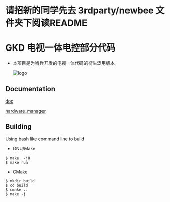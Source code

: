 # 请招新的同学先去 3rdparty/newbee 文件夹下阅读README

# GKD 电视一体电控部分代码
- 本项目是为哨兵开发的电视一体代码的衍生泛用版本。

  ![logo](../Images/LOGO.jpg)

## Documentation
[doc](doc/doc.md "doc")

[hardware_manager](doc/hardware_manager.md "doc")

## Building
Using bash like command line to build
- GNU/Make
```
$ make  -j8
$ make run
```

- CMake
```
$ mkdir build
$ cd build
$ cmake ..
$ make -j
```
